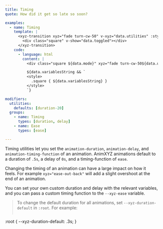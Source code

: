```yaml
---
title: Timing
quote: How did it get so late so soon?

examples:
  - name: Timing
    template: |
      <xyz-transition xyz="fade turn-cw-50" v-xyz="data.utilities" :style="data.variables" v-on="data.listeners">
        <div class="square" v-show="data.toggled"></div>
      </xyz-transition>
    code:
      - language: html
        content: |
          <div class="square ${data.mode}" xyz="fade turn-cw-50${data.utilitiesString && ' ' + data.utilitiesString}"></div>

          ${data.variablesString && `
          <style>
            .square { ${data.variablesString} }
          </style>
          `}

modifiers:
  utilities:
    defaults: [duration-20]
  groups:
    - name: Timing
      types: [duration, delay]
    - name: Ease
      types: [ease]

---
```


Timing utilities let you set the `animation-duration`, `animation-delay`, and `animation-timing-function` of an animation. AnimXYZ animations default to a duration of `.5s`, a delay of `0s`, and a timing-function of `ease`.

Changing the timing of an animation can have a large impact on how it feels. For example `xyz="ease-out-back"` will add a slight overshoot at the end of an animation.

You can set your own custom duration and delay with the relevant variables, and you can pass a custom timing function to the `--xyz-ease` variable.

> To change the default duration for all animations, set `--xyz-duration-default` in `:root`. For example:
>
> ```css
:root {
  --xyz-duration-default: .3s;
}
```
